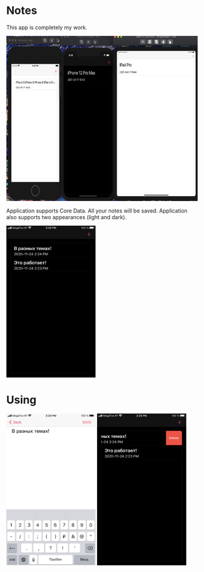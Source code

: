 # Notes

This app is completely my work.

<img src="https://github.com/StuLolka/Notes/blob/main/forReadme/all.png" width="600" height="435">

Application supports Core Data. All your notes will be saved.
Application also supports two appearances (light and dark). 

<img src="https://github.com/StuLolka/Notes/blob/main/forReadme/screenInterface1.jpg" width="235" height="400">


# Using

<img src="https://github.com/StuLolka/Notes/blob/main/forReadme/screenAdd1.jpg" width="235" height="400">

<img src="https://github.com/StuLolka/Notes/blob/main/forReadme/screenDelete1.jpg" width="235" height="400">

